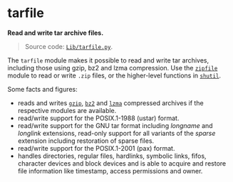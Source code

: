 # tarfile

**Read and write tar archive files.**

> Source code: [`Lib/tarfile.py`](https://github.com/python/cpython/tree/3.13/Lib/tarfile.py).

The `tarfile` module makes it possible to read and write tar archives, including those using gzip, bz2 and lzma compression. Use the [`zipfile`](/modules/zipfile/) module to read or write `.zip` files, or the higher-level functions in [`shutil`](/modules/shutil/).

Some facts and figures:

* reads and writes [`gzip`](/modules/gzip/), [`bz2`](/modules/bz2/) and [`lzma`](/modules/lzma/) compressed archives if the respective modules are available.
* read/write support for the POSIX.1-1988 (ustar) format.
* read/write support for the GNU tar format including *longname* and *longlink* extensions, read-only support for all variants of the *sparse* extension including restoration of sparse files.
* read/write support for the POSIX.1-2001 (pax) format.
* handles directories, regular files, hardlinks, symbolic links, fifos, character devices and block devices and is able to acquire and restore file information like timestamp, access permissions and owner.
